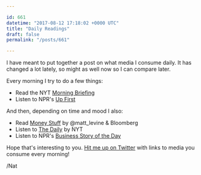 ```yaml
---

id: 661
datetime: "2017-08-12 17:18:02 +0000 UTC"
title: "Daily Readings"
draft: false
permalink: "/posts/661"

---
```


I have meant to put together a post on what media I consume daily. It has changed a lot lately, so might as well now so I can compare later.

Every morning I try to do a few things:

 - Read the NYT [Morning Briefing](http://www.nytimes.com/newsletters/morning-briefing)
 - Listen to NPR's [Up First](http://www.npr.org/podcasts/510318/up-first)

And then, depending on time and mood I also:
 
 - Read [Money Stuff](https://www.bloomberg.com/view/topics/money-stuff) by @matt_levine & Bloomberg
 - Listen to [The Daily](https://www.nytimes.com/podcasts/the-daily?_r=0) by NYT
 - Listen to NPR's [Business Story of the Day](http://www.npr.org/podcasts/381444906/business-story-of-the-day)

Hope that's interesting to you. [Hit me up on Twitter](https://twitter.com/icco) with links to media you consume every morning!

/Nat

